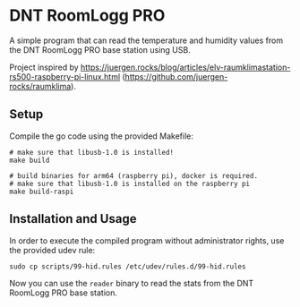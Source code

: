 # DNT RoomLogg PRO

A simple program that can read the temperature and humidity values from the DNT RoomLogg PRO base station using USB.

Project inspired by https://juergen.rocks/blog/articles/elv-raumklimastation-rs500-raspberry-pi-linux.html (https://github.com/juergen-rocks/raumklima).

## Setup
Compile the go code using the provided Makefile:
```shell
# make sure that libusb-1.0 is installed!
make build

# build binaries for arm64 (raspberry pi), docker is required.
# make sure that libusb-1.0 is installed on the raspberry pi
make build-raspi
```

## Installation and Usage
In order to execute the compiled program without administrator rights, use the provided udev rule:
```shell
sudo cp scripts/99-hid.rules /etc/udev/rules.d/99-hid.rules
```

Now you can use the `reader` binary to read the stats from  the DNT RoomLogg PRO base station.